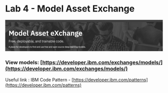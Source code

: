 # Lab 4 - Model Asset Exchange

![](.gitbook/assets/image%20%2812%29.png)

### View models: [https://developer.ibm.com/exchanges/models/](https://developer.ibm.com/exchanges/models/)

Useful link : IBM Code Pattern - [https://developer.ibm.com/patterns](https://developer.ibm.com/patterns)



